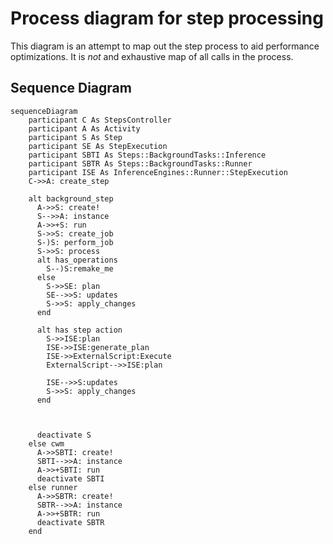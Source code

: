 # Process diagram for step processing

This diagram is an attempt to map out the step process to aid performance
optimizations. It is _not_ and exhaustive map of all calls in the process.

## Sequence Diagram

```mermaid
sequenceDiagram
    participant C As StepsController
    participant A As Activity
    participant S As Step
    participant SE As StepExecution
    participant SBTI As Steps::BackgroundTasks::Inference
    participant SBTR As Steps::BackgroundTasks::Runner
    participant ISE As InferenceEngines::Runner::StepExecution
    C->>A: create_step

    alt background_step
      A->>S: create!
      S-->>A: instance
      A->>+S: run
      S->>S: create_job
      S-)S: perform_job
      S->>S: process
      alt has_operations
        S--)S:remake_me
      else
        S->>SE: plan
        SE-->>S: updates
        S->>S: apply_changes
      end

      alt has step action
        S->>ISE:plan
        ISE->>ISE:generate_plan
        ISE->>ExternalScript:Execute
        ExternalScript-->>ISE:plan

        ISE-->>S:updates
        S->>S: apply_changes
      end



      deactivate S
    else cwm
      A->>SBTI: create!
      SBTI-->>A: instance
      A->>+SBTI: run
      deactivate SBTI
    else runner
      A->>SBTR: create!
      SBTR-->>A: instance
      A->>+SBTR: run
      deactivate SBTR
    end

```
